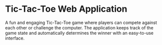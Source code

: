 # Tic-Tac-Toe Web Application

A fun and engaging Tic-Tac-Toe game where players can compete against each other or challenge the computer. The application keeps track of the game state and automatically determines the winner with an easy-to-use interface.
